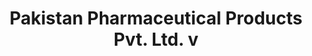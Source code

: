 ---
title: "Pakistan Pharmaceutical Products Pvt. Ltd. v"
url: /karachi/pakistan-pharmaceutical-products-pvt-ltd-v/
shop: wholesale
---